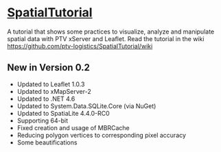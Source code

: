 
[SpatialTutorial](https://github.com/ptv-logistics/SpatialTutorial/wiki)
===============

A tutorial that shows some practices to visualize, analyze and manipulate spatial data with PTV xServer and Leaflet. Read the tutorial in the wiki https://github.com/ptv-logistics/SpatialTutorial/wiki

## New in Version 0.2
* Updated to Leaflet 1.0.3
* Updated to xMapServer-2
* Updated to .NET 4.6 
* Updated to System.Data.SQLite.Core (via NuGet)
* Updated to SpatiaLite 4.4.0-RC0
* Supporting 64-bit
* Fixed creation and usage of MBRCache
* Reducing polygon vertices to corresponding pixel accuracy
* Some beautifications


